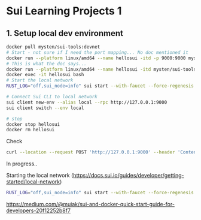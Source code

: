 # Sui Learning Projects 1

## 1. Setup local dev environment

```bash
docker pull mysten/sui-tools:devnet
# Start - not sure if I need the port mapping... No doc mentioned it
docker run --platform linux/amd64 --name hellosui -itd -p 9000:9000 mysten/sui-tools:devnet
# This is what the doc says...
docker run --platform linux/amd64 --name hellosui -itd mysten/sui-tools:devnet
docker exec -it hellosui bash
# Start the local network
RUST_LOG="off,sui_node=info" sui start --with-faucet --force-regenesis

# Connect Sui CLI to local network
sui client new-env --alias local --rpc http://127.0.0.1:9000
sui client switch --env local

# stop
docker stop hellosui
docker rm hellosui
```

Check

```bash
curl --location --request POST 'http://127.0.0.1:9000' --header 'Content-Type: application/json' --data-raw '{"jsonrpc": "2.0","id": 1,"method": "sui_getTotalTransactionBlocks","params": []}'
```

In progress..

Starting the local network (https://docs.sui.io/guides/developer/getting-started/local-network)

```bash
RUST_LOG="off,sui_node=info" sui start --with-faucet --force-regenesis
```

https://medium.com/@muiak/sui-and-docker-quick-start-guide-for-developers-20f12252b8f7

